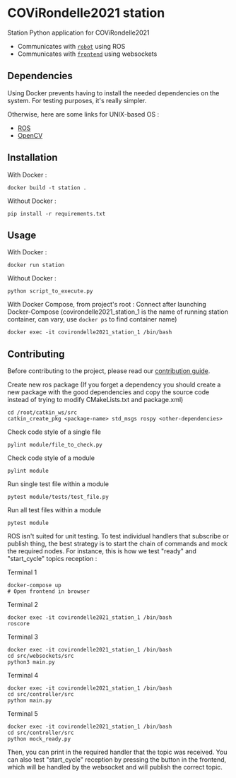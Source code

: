 # COViRondelle2021 station

Station Python application for COViRondelle2021

 - Communicates with [`robot`](../robot) using ROS
 - Communicates with [`frontend`](../frontend) using websockets

## Dependencies

Using Docker prevents having to install the needed dependencies on the system. For testing purposes, it's really simpler.

Otherwise, here are some links for UNIX-based OS :

- [ROS](http://wiki.ros.org/Installation/Ubuntu)
- [OpenCV](https://docs.opencv.org/master/d7/d9f/tutorial_linux_install.html)

## Installation

With Docker :
```shell
docker build -t station .
```

Without Docker :
```shell
pip install -r requirements.txt
```

## Usage

With Docker :
```shell
docker run station
```

Without Docker : 
```shell
python script_to_execute.py
```

With Docker Compose, from project's root : 
Connect after launching Docker-Compose (covirondelle2021_station_1 is the name of running station container, can vary, use `docker ps` to find container name)
```shell
docker exec -it covirondelle2021_station_1 /bin/bash
```

## Contributing

Before contributing to the project, please read our [contribution guide](../CONTRIBUTING.md).

Create new ros package (If you forget a dependency you should create a new package with the good dependencies and copy the source code instead of trying to modify CMakeLists.txt and package.xml)
```shell
cd /root/catkin_ws/src
catkin_create_pkg <package-name> std_msgs rospy <other-dependencies>
```

Check code style of a single file
```shell
pylint module/file_to_check.py
```

Check code style of a module
```shell
pylint module
```

Run single test file within a module
```shell
pytest module/tests/test_file.py
```

Run all test files within a module
```shell
pytest module
```

ROS isn't suited for unit testing. To test individual handlers that subscribe or publish thing, the best strategy is to start the chain of commands and mock the required nodes. For instance, this is how we test "ready" and "start_cycle" topics reception : 

Terminal 1
```shell
docker-compose up
# Open frontend in browser
```

Terminal 2
```shell
docker exec -it covirondelle2021_station_1 /bin/bash
roscore
```

Terminal 3
```shell
docker exec -it covirondelle2021_station_1 /bin/bash
cd src/websockets/src
python3 main.py
```

Terminal 4
```shell
docker exec -it covirondelle2021_station_1 /bin/bash
cd src/controller/src
python main.py
```

Terminal 5
```shell
docker exec -it covirondelle2021_station_1 /bin/bash
cd src/controller/src
python mock_ready.py
```

Then, you can print in the required handler that the topic was received. You can also test "start_cycle" reception by pressing the button in the frontend, which will be handled by the websocket and will publish the correct topic.